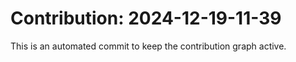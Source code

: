 # Contribution: 2024-12-19-11-39
This is an automated commit to keep the contribution graph active.
